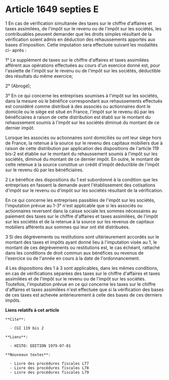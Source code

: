 # Article 1649 septies E

1 En cas de vérification simultanée des taxes sur le chiffre d'affaires et taxes assimilées, de l'impôt sur le revenu ou de
l'impôt sur les sociétés, les contribuables peuvent demander que les droits simples résultant de la vérification soient admis
en déduction des rehaussements apportés aux bases d'imposition. Cette imputation sera effectuée suivant les modalités ci-
après :

1° Le supplément de taxes sur le chiffre d'affaires et taxes assimilées afférent aux opérations effectuées au cours d'un
exercice donné est, pour l'assiette de l'impôt sur le revenu ou de l'impôt sur les sociétés, déductible des résultats du même
exercice;

2° (Abrogé);

3° En ce qui concerne les entreprises soumises à l'impôt sur les sociétés, dans la mesure où le bénéfice correspondant aux
rehaussements effectués est considéré comme distribué à des associés ou actionnaires dont le domicile ou le siège est situé
en France, l'impôt sur le revenu dû par les bénéficiaires à raison de cette distribution est établi sur le montant du
rehaussement soumis à l'impôt sur les sociétés diminué du montant de ce dernier impôt.

Lorsque les associés ou actionnaires sont domiciliés ou ont leur siège hors de France, la retenue à la source sur le revenu
des capitaux mobiliers due à raison de cette distribution par application des dispositions de l'article 119 bis-2 est établie
sur le montant du rehaussement soumis à l'impôt sur les sociétés, diminué du montant de ce dernier impôt. En outre, le
montant de cette retenue à la source constitue un crédit d'impôt déductible de l'impôt sur le revenu dû par les
bénéficiaires.

2 Le bénéfice des dispositions du 1 est subordonné à la condition que les entreprises en fassent la demande avant
l'établissement des cotisations d'impôt sur le revenu ou d'impôt sur les sociétés résultant de la vérification.

En ce qui concerne les entreprises passibles de l'impôt sur les sociétés, l'imputation prévue au 1-3° n'est applicable que si
les associés ou actionnaires reversent dans la caisse sociale les sommes nécessaires au paiement des taxes sur le chiffre
d'affaires et taxes assimilées, de l'impôt sur les sociétés et de la retenue à la source sur les revenus de capitaux
mobiliers afférents aux sommes qui leur ont été distribuées.

3 Si des dégrèvements ou restitutions sont ultérieurement accordés sur le montant des taxes et impôts ayant donné lieu à
l'imputation visée au 1, le montant de ces dégrèvements ou restitutions est, le cas échéant, rattaché dans les conditions de
droit commun aux bénéfices ou revenus de l'exercice ou de l'année en cours à la date de l'ordonnancement.

4 Les dispositions des 1 à 3 sont applicables, dans les mêmes conditions, en cas de vérifications séparées des taxes sur le
chiffre d'affaires et taxes assimilées et de l'impôt sur le revenu ou de l'impôt sur les sociétés. Toutefois, l'imputation
prévue en ce qui concerne les taxes sur le chiffre d'affaires et taxes assimilées n'est effectuée que si la vérification des
bases de ces taxes est achevée antérieurement à celle des bases de ces derniers impôts.

**Liens relatifs à cet article**

	**Cite**:

	  - CGI 119 bis 2

	**Liens**:

	  - HISTO: EDITION 1979-07-01

	**Nouveaux textes**:

	  - Livre des procédures fiscales L77
	  - Livre des procédures fiscales L78
	  - Livre des procédures fiscales L79
